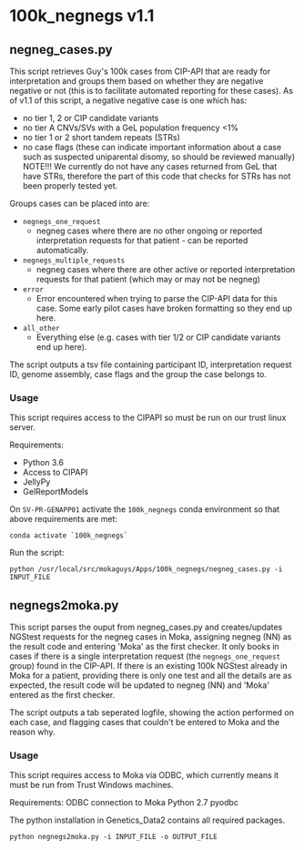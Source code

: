 # 100k_negnegs v1.1

## negneg_cases.py

This script retrieves Guy's 100k cases from CIP-API that are ready for interpretation and groups them based on whether they are negative negative or not (this is to facilitate automated reporting for these cases). As of v1.1 of this script, a negative negative case is one which has:
- no tier 1, 2 or CIP candidate variants
- no tier A CNVs/SVs with a GeL population frequency <1%
- no tier 1 or 2 short tandem repeats (STRs)
- no case flags (these can indicate important information about a case such as suspected uniparental disomy, so should be reviewed manually)
NOTE!!! We currently do not have any cases returned from GeL that have STRs, therefore the part of this code that checks for STRs has not been properly tested yet.

Groups cases can be placed into are:
* `negnegs_one_request`
    * negneg cases where there are no other ongoing or reported interpretation requests for that patient - can be reported automatically.
* `negnegs_multiple_requests`
    * negneg cases where there are other active or reported interpretation requests for that patient (which may or may not be negneg) 
* `error`
    * Error encountered when trying to parse the CIP-API data for this case. Some early pilot cases have broken formatting so they end up here.
* `all_other`
    * Everything else (e.g. cases with tier 1/2 or CIP candidate variants end up here).

The script outputs a tsv file containing participant ID, interpretation request ID, genome assembly, case flags and the group the case belongs to.

### Usage

This script requires access to the CIPAPI so must be run on our trust linux server.

Requirements:

* Python 3.6
* Access to CIPAPI
* JellyPy
* GelReportModels

On `SV-PR-GENAPP01` activate the `100k_negnegs` conda environment so that above requirements are met:

```
conda activate `100k_negnegs`
```

Run the script:

```
python /usr/local/src/mokaguys/Apps/100k_negnegs/negneg_cases.py -i INPUT_FILE
```

## negnegs2moka.py

This script parses the ouput from negneg_cases.py and creates/updates NGStest requests for the negneg cases in Moka, assigning negneg (NN) as the result code and entering 'Moka' as the first checker. It only books in cases if there is a single interpretation request (the `negnegs_one_request` group) found in the CIP-API. If there is an existing 100k NGStest already in Moka for a patient, providing there is only one test and all the details are as expected, the result code will be updated to negneg (NN) and 'Moka' entered as the first checker.

The script outputs a tab seperated logfile, showing the action performed on each case, and flagging cases that couldn't be entered to Moka and the reason why.


### Usage

This script requires access to Moka via ODBC, which currently means it must be run from Trust Windows machines.

Requirements:
    ODBC connection to Moka
    Python 2.7
    pyodbc

The python installation in Genetics_Data2 contains all required packages.

```
python negnegs2moka.py -i INPUT_FILE -o OUTPUT_FILE
```
